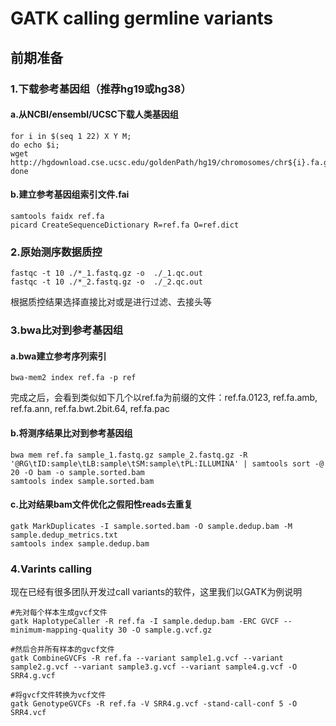 # GATK calling germline variants
## 前期准备
### 1.下载参考基因组（推荐hg19或hg38）
#### a.从NCBI/ensembl/UCSC下载人类基因组  
```
for i in $(seq 1 22) X Y M;  
do echo $i;  
wget http://hgdownload.cse.ucsc.edu/goldenPath/hg19/chromosomes/chr${i}.fa.gz;  
done
```
#### b.建立参考基因组索引文件.fai
```
samtools faidx ref.fa
picard CreateSequenceDictionary R=ref.fa O=ref.dict
```
### 2.原始测序数据质控
```
fastqc -t 10 ./*_1.fastq.gz -o  ./_1.qc.out
fastqc -t 10 ./*_2.fastq.gz -o  ./_2.qc.out
```
根据质控结果选择直接比对或是进行过滤、去接头等
### 3.bwa比对到参考基因组
#### a.bwa建立参考序列索引
```
bwa-mem2 index ref.fa -p ref
```
完成之后，会看到类似如下几个以ref.fa为前缀的文件：ref.fa.0123, ref.fa.amb, ref.fa.ann, ref.fa.bwt.2bit.64, ref.fa.pac
#### b.将测序结果比对到参考基因组
```
bwa mem ref.fa sample_1.fastq.gz sample_2.fastq.gz -R '@RG\tID:sample\tLB:sample\tSM:sample\tPL:ILLUMINA' | samtools sort -@ 20 -O bam -o sample.sorted.bam
samtools index sample.sorted.bam
```
#### c.比对结果bam文件优化之假阳性reads去重复
```
gatk MarkDuplicates -I sample.sorted.bam -O sample.dedup.bam -M sample.dedup_metrics.txt
samtools index sample.dedup.bam
```
### 4.Varints calling
现在已经有很多团队开发过call variants的软件，这里我们以GATK为例说明
```
#先对每个样本生成gvcf文件
gatk HaplotypeCaller -R ref.fa -I sample.dedup.bam -ERC GVCF --minimum-mapping-quality 30 -O sample.g.vcf.gz

#然后合并所有样本的gvcf文件
gatk CombineGVCFs -R ref.fa --variant sample1.g.vcf --variant sample2.g.vcf --variant sample3.g.vcf --variant sample4.g.vcf -O SRR4.g.vcf

#将gvcf文件转换为vcf文件
gatk GenotypeGVCFs -R ref.fa -V SRR4.g.vcf -stand-call-conf 5 -O SRR4.vcf
```
